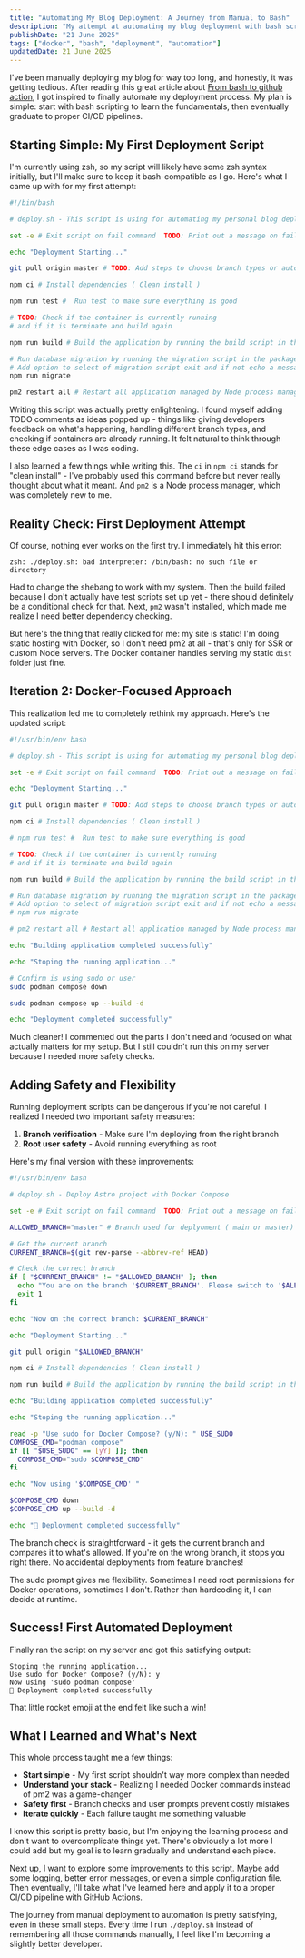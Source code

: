 ```yaml
---
title: "Automating My Blog Deployment: A Journey from Manual to Bash"
description: "My attempt at automating my blog deployment with bash scripting as a complete beginner, documenting all the mistakes, errors, and small wins along the way to finally getting ./deploy.sh to work."
publishDate: "21 June 2025"
tags: ["docker", "bash", "deployment", "automation"]
updatedDate: 21 June 2025
---
```


I've been manually deploying my blog for way too long, and honestly, it was getting tedious. After reading this great article about [From bash to github action](https://medium.com/bugbountywriteup/from-bash-to-github-actions-automating-ci-cd-for-a-real-world-saas-project-d89b251cd371), I got inspired to finally automate my deployment process. My plan is simple: start with bash scripting to learn the fundamentals, then eventually graduate to proper CI/CD pipelines.

## Starting Simple: My First Deployment Script

I'm currently using zsh, so my script will likely have some zsh syntax initially, but I'll make sure to keep it bash-compatible as I go. Here's what I came up with for my first attempt:

```bash
#!/bin/bash

# deploy.sh - This script is using for automating my personal blog deployment which is built with astro

set -e # Exit script on fail command  TODO: Print out a message on failed command

echo "Deployment Starting..."

git pull origin master # TODO: Add steps to choose branch types or automatically detect if its master or main

npm ci # Install dependencies ( Clean install )

npm run test #  Run test to make sure everything is good

# TODO: Check if the container is currently running
# and if it is terminate and build again

npm run build # Build the application by running the build script in the package.json

# Run database migration by running the migration script in the package.json ( I dont have one now so)
# Add option to select of migration script exit and if not echo a message
npm run migrate

pm2 restart all # Restart all application managed by Node process manager
```

Writing this script was actually pretty enlightening. I found myself adding TODO comments as ideas popped up - things like giving developers feedback on what's happening, handling different branch types, and checking if containers are already running. It felt natural to think through these edge cases as I was coding.

I also learned a few things while writing this. The `ci` in `npm ci` stands for "clean install" - I've probably used this command before but never really thought about what it meant. And `pm2` is a Node process manager, which was completely new to me.

## Reality Check: First Deployment Attempt

Of course, nothing ever works on the first try. I immediately hit this error:

```
zsh: ./deploy.sh: bad interpreter: /bin/bash: no such file or directory
```

Had to change the shebang to work with my system. Then the build failed because I don't actually have test scripts set up yet - there should definitely be a conditional check for that. Next, `pm2` wasn't installed, which made me realize I need better dependency checking.

But here's the thing that really clicked for me: my site is static! I'm doing static hosting with Docker, so I don't need pm2 at all - that's only for SSR or custom Node servers. The Docker container handles serving my static `dist` folder just fine.

## Iteration 2: Docker-Focused Approach

This realization led me to completely rethink my approach. Here's the updated script:

```bash
#!/usr/bin/env bash

# deploy.sh - This script is using for automating my personal blog deployment which is built with astro

set -e # Exit script on fail command  TODO: Print out a message on failed command

echo "Deployment Starting..."

git pull origin master # TODO: Add steps to choose branch types or automatically detect if its master or main

npm ci # Install dependencies ( Clean install )

# npm run test #  Run test to make sure everything is good

# TODO: Check if the container is currently running
# and if it is terminate and build again

npm run build # Build the application by running the build script in the package.json

# Run database migration by running the migration script in the package.json ( I dont have one now so)
# Add option to select of migration script exit and if not echo a message
# npm run migrate

# pm2 restart all # Restart all application managed by Node process manager ( Not needed for static files )

echo "Building application completed successfully"

echo "Stoping the running application..."

# Confirm is using sudo or user
sudo podman compose down

sudo podman compose up --build -d

echo "Deployment completed successfully"
```

Much cleaner! I commented out the parts I don't need and focused on what actually matters for my setup. But I still couldn't run this on my server because I needed more safety checks.

## Adding Safety and Flexibility

Running deployment scripts can be dangerous if you're not careful. I realized I needed two important safety measures:

1. **Branch verification** - Make sure I'm deploying from the right branch
2. **Root user safety** - Avoid running everything as root

Here's my final version with these improvements:

```bash
#!/usr/bin/env bash

# deploy.sh - Deploy Astro project with Docker Compose

set -e # Exit script on fail command  TODO: Print out a message on failed command

ALLOWED_BRANCH="master" # Branch used for deplyoment ( main or master)

# Get the current branch
CURRENT_BRANCH=$(git rev-parse --abbrev-ref HEAD)

# Check the correct branch
if [ "$CURRENT_BRANCH" != "$ALLOWED_BRANCH" ]; then
  echo "You are on the branch '$CURRENT_BRANCH'. Please switch to '$ALLOWED_BRANCH' before deploying."
  exit 1
fi

echo "Now on the correct branch: $CURRENT_BRANCH"

echo "Deployment Starting..."

git pull origin "$ALLOWED_BRANCH"

npm ci # Install dependencies ( Clean install )

npm run build # Build the application by running the build script in the package.json

echo "Building application completed successfully"

echo "Stoping the running application..."

read -p "Use sudo for Docker Compose? (y/N): " USE_SUDO
COMPOSE_CMD="podman compose"
if [[ "$USE_SUDO" == [yY] ]]; then
  COMPOSE_CMD="sudo $COMPOSE_CMD"
fi

echo "Now using '$COMPOSE_CMD' "

$COMPOSE_CMD down
$COMPOSE_CMD up --build -d

echo "🚀 Deployment completed successfully"
```

The branch check is straightforward - it gets the current branch and compares it to what's allowed. If you're on the wrong branch, it stops you right there. No accidental deployments from feature branches!

The sudo prompt gives me flexibility. Sometimes I need root permissions for Docker operations, sometimes I don't. Rather than hardcoding it, I can decide at runtime.

## Success! First Automated Deployment

Finally ran the script on my server and got this satisfying output:

```
Stoping the running application...
Use sudo for Docker Compose? (y/N): y
Now using 'sudo podman compose'
🚀 Deployment completed successfully
```

That little rocket emoji at the end felt like such a win!

## What I Learned and What's Next

This whole process taught me a few things:

- **Start simple** - My first script shouldn't way more complex than needed
- **Understand your stack** - Realizing I needed Docker commands instead of pm2 was a game-changer
- **Safety first** - Branch checks and user prompts prevent costly mistakes
- **Iterate quickly** - Each failure taught me something valuable

I know this script is pretty basic, but I'm enjoying the learning process and don't want to overcomplicate things yet. There's obviously a lot more I could add but my goal is to learn gradually and understand each piece.

Next up, I want to explore some improvements to this script. Maybe add some logging, better error messages, or even a simple configuration file. Then eventually, I'll take what I've learned here and apply it to a proper CI/CD pipeline with GitHub Actions.

The journey from manual deployment to automation is pretty satisfying, even in these small steps. Every time I run `./deploy.sh` instead of remembering all those commands manually, I feel like I'm becoming a slightly better developer.
